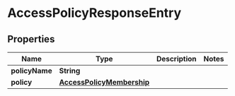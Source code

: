 
# AccessPolicyResponseEntry

## Properties
Name | Type | Description | Notes
------------ | ------------- | ------------- | -------------
**policyName** | **String** |  | 
**policy** | [**AccessPolicyMembership**](AccessPolicyMembership.md) |  | 



